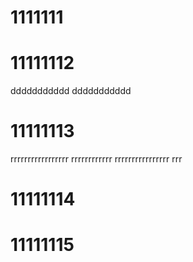 # 1111111

# 11111112
ddddddddddd
ddddddddddd

# 11111113
rrrrrrrrrrrrrrrrr
rrrrrrrrrrrr
rrrrrrrrrrrrrrrr
rrr
# 11111114

# 11111115